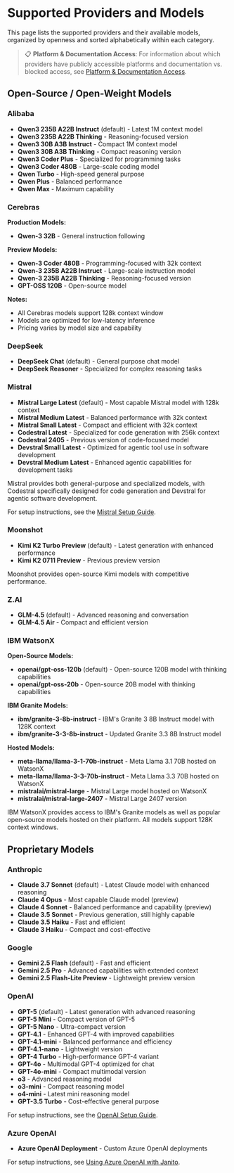# Supported Providers and Models

This page lists the supported providers and their available models, organized by openness and sorted alphabetically within each category.

> 📋 **Platform & Documentation Access**: For information about which providers have publicly accessible platforms and documentation vs. blocked access, see [Platform & Documentation Access](provider-platform-access.md).

## Open-Source / Open-Weight Models

### Alibaba

- **Qwen3 235B A22B Instruct** (default) - Latest 1M context model
- **Qwen3 235B A22B Thinking** - Reasoning-focused version
- **Qwen3 30B A3B Instruct** - Compact 1M context model
- **Qwen3 30B A3B Thinking** - Compact reasoning version
- **Qwen3 Coder Plus** - Specialized for programming tasks
- **Qwen3 Coder 480B** - Large-scale coding model
- **Qwen Turbo** - High-speed general purpose
- **Qwen Plus** - Balanced performance
- **Qwen Max** - Maximum capability

### Cerebras

**Production Models:**

- **Qwen-3 32B** - General instruction following

**Preview Models:**

- **Qwen-3 Coder 480B** - Programming-focused with 32k context
- **Qwen-3 235B A22B Instruct** - Large-scale instruction model
- **Qwen-3 235B A22B Thinking** - Reasoning-focused version
- **GPT-OSS 120B** - Open-source model

**Notes:**

- All Cerebras models support 128k context window
- Models are optimized for low-latency inference
- Pricing varies by model size and capability

### DeepSeek

- **DeepSeek Chat** (default) - General purpose chat model
- **DeepSeek Reasoner** - Specialized for complex reasoning tasks

### Mistral

- **Mistral Large Latest** (default) - Most capable Mistral model with 128k context
- **Mistral Medium Latest** - Balanced performance with 32k context
- **Mistral Small Latest** - Compact and efficient with 32k context
- **Codestral Latest** - Specialized for code generation with 256k context
- **Codestral 2405** - Previous version of code-focused model
- **Devstral Small Latest** - Optimized for agentic tool use in software development
- **Devstral Medium Latest** - Enhanced agentic capabilities for development tasks

Mistral provides both general-purpose and specialized models, with Codestral specifically designed for code generation and Devstral for agentic software development.

For setup instructions, see the [Mistral Setup Guide](mistral-setup.md).

### Moonshot

- **Kimi K2 Turbo Preview** (default) - Latest generation with enhanced performance
- **Kimi K2 0711 Preview** - Previous preview version

Moonshot provides open-source Kimi models with competitive performance.

### Z.AI

- **GLM-4.5** (default) - Advanced reasoning and conversation
- **GLM-4.5 Air** - Compact and efficient version

### IBM WatsonX

**Open-Source Models:**

- **openai/gpt-oss-120b** (default) - Open-source 120B model with thinking capabilities
- **openai/gpt-oss-20b** - Open-source 20B model with thinking capabilities

**IBM Granite Models:**

- **ibm/granite-3-8b-instruct** - IBM's Granite 3 8B Instruct model with 128K context
- **ibm/granite-3-3-8b-instruct** - Updated Granite 3.3 8B Instruct model

**Hosted Models:**

- **meta-llama/llama-3-1-70b-instruct** - Meta Llama 3.1 70B hosted on WatsonX
- **meta-llama/llama-3-3-70b-instruct** - Meta Llama 3.3 70B hosted on WatsonX
- **mistralai/mistral-large** - Mistral Large model hosted on WatsonX
- **mistralai/mistral-large-2407** - Mistral Large 2407 version

IBM WatsonX provides access to IBM's Granite models as well as popular open-source models hosted on their platform. All models support 128K context windows.

## Proprietary Models

### Anthropic

- **Claude 3.7 Sonnet** (default) - Latest Claude model with enhanced reasoning
- **Claude 4 Opus** - Most capable Claude model (preview)
- **Claude 4 Sonnet** - Balanced performance and capability (preview)
- **Claude 3.5 Sonnet** - Previous generation, still highly capable
- **Claude 3.5 Haiku** - Fast and efficient
- **Claude 3 Haiku** - Compact and cost-effective

### Google

- **Gemini 2.5 Flash** (default) - Fast and efficient
- **Gemini 2.5 Pro** - Advanced capabilities with extended context
- **Gemini 2.5 Flash-Lite Preview** - Lightweight preview version

### OpenAI

- **GPT-5** (default) - Latest generation with advanced reasoning
- **GPT-5 Mini** - Compact version of GPT-5
- **GPT-5 Nano** - Ultra-compact version
- **GPT-4.1** - Enhanced GPT-4 with improved capabilities
- **GPT-4.1-mini** - Balanced performance and efficiency
- **GPT-4.1-nano** - Lightweight version
- **GPT-4 Turbo** - High-performance GPT-4 variant
- **GPT-4o** - Multimodal GPT-4 optimized for chat
- **GPT-4o-mini** - Compact multimodal version
- **o3** - Advanced reasoning model
- **o3-mini** - Compact reasoning model
- **o4-mini** - Latest mini reasoning model
- **GPT-3.5 Turbo** - Cost-effective general purpose

For setup instructions, see the [OpenAI Setup Guide](openai-setup.md).

### Azure OpenAI

- **Azure OpenAI Deployment** - Custom Azure OpenAI deployments

For setup instructions, see [Using Azure OpenAI with Janito](reference/azure-openai.md).
